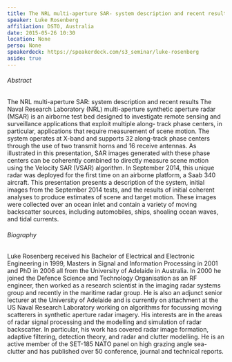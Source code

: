 ```yaml
---
title: The NRL multi-aperture SAR- system description and recent results 
speaker: Luke Rosenberg
affiliation: DSTO, Australia
date: 2015-05-26 10:30
location: None
perso: None
speakerdeck: https://speakerdeck.com/s3_seminar/luke-rosenberg
aside: true
---
```


###### Abstract
The NRL multi-aperture SAR: system description and recent results The
Naval Research Laboratory (NRL) multi-aperture synthetic aperture
radar (MSAR) is an airborne test bed designed to investigate remote
sensing and surveillance applications that exploit multiple along-
track phase centers, in particular, applications that require
measurement of scene motion. The system operates at X-band and
supports 32 along-track phase centers through the use of two transmit
horns and 16 receive antennas. As illustrated in this presentation,
SAR images generated with these phase centers can be coherently
combined to directly measure scene motion using the Velocity SAR
(VSAR) algorithm. In September 2014, this unique radar was deployed
for the first time on an airborne platform, a Saab 340 aircraft. This
presentation presents a description of the system, initial images from
the September 2014 tests, and the results of initial coherent analyses
to produce estimates of scene and target motion. These images were
collected over an ocean inlet and contain a variety of moving
backscatter sources, including automobiles, ships, shoaling ocean
waves, and tidal currents.

###### Biography
Luke Rosenberg received his Bachelor of Electrical and Electronic
Engineering in 1999, Masters in Signal and Information Processing in
2001 and PhD in 2006 all from the University of Adelaide in Australia.
In 2000 he joined the Defence Science and Technology Organisation as
an RF engineer, then worked as a research scientist in the imaging
radar systems group and recently in the maritime radar group. He is
also an adjunct senior lecturer at the University of Adelaide and is
currently on attachment at the US Naval Research Laboratory working on
algorithms for focussing moving scatterers in synthetic aperture radar
imagery. His interests are in the areas of radar signal processing and
the modelling and simulation of radar backscatter. In particular, his
work has covered radar image formation, adaptive filtering, detection
theory, and radar and clutter modelling. He is an active member of the
SET-185 NATO panel on high grazing angle sea-clutter and has published
over 50 conference, journal and technical reports.